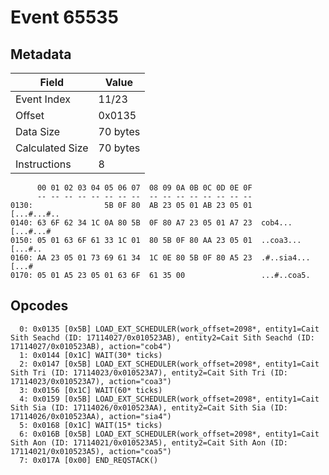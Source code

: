 # Event 65535

## Metadata

| Field           | Value    |
|-----------------|----------|
| Event Index     | 11/23    |
| Offset          | 0x0135   |
| Data Size       | 70 bytes |
| Calculated Size | 70 bytes |
| Instructions    | 8        |

```
      00 01 02 03 04 05 06 07  08 09 0A 0B 0C 0D 0E 0F
      -- -- -- -- -- -- -- --  -- -- -- -- -- -- -- --
0130:                5B 0F 80  AB 23 05 01 AB 23 05 01       [...#...#..
0140: 63 6F 62 34 1C 0A 80 5B  0F 80 A7 23 05 01 A7 23  cob4...[...#...#
0150: 05 01 63 6F 61 33 1C 01  80 5B 0F 80 AA 23 05 01  ..coa3...[...#..
0160: AA 23 05 01 73 69 61 34  1C 0E 80 5B 0F 80 A5 23  .#..sia4...[...#
0170: 05 01 A5 23 05 01 63 6F  61 35 00                 ...#..coa5.     
```

## Opcodes

```
  0: 0x0135 [0x5B] LOAD_EXT_SCHEDULER(work_offset=2098*, entity1=Cait Sith Seachd (ID: 17114027/0x010523AB), entity2=Cait Sith Seachd (ID: 17114027/0x010523AB), action="cob4")
  1: 0x0144 [0x1C] WAIT(30* ticks)
  2: 0x0147 [0x5B] LOAD_EXT_SCHEDULER(work_offset=2098*, entity1=Cait Sith Tri (ID: 17114023/0x010523A7), entity2=Cait Sith Tri (ID: 17114023/0x010523A7), action="coa3")
  3: 0x0156 [0x1C] WAIT(60* ticks)
  4: 0x0159 [0x5B] LOAD_EXT_SCHEDULER(work_offset=2098*, entity1=Cait Sith Sia (ID: 17114026/0x010523AA), entity2=Cait Sith Sia (ID: 17114026/0x010523AA), action="sia4")
  5: 0x0168 [0x1C] WAIT(15* ticks)
  6: 0x016B [0x5B] LOAD_EXT_SCHEDULER(work_offset=2098*, entity1=Cait Sith Aon (ID: 17114021/0x010523A5), entity2=Cait Sith Aon (ID: 17114021/0x010523A5), action="coa5")
  7: 0x017A [0x00] END_REQSTACK()
```
